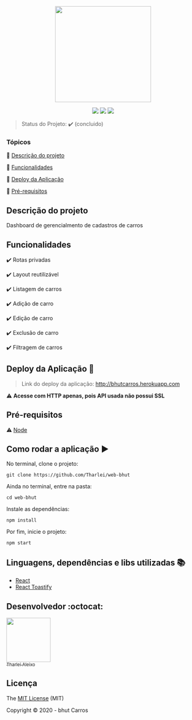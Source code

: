 <p align="center">
 <img width="250" src="https://media-exp1.licdn.com/dms/image/C4E0BAQF5DfRApjQgEQ/company-logo_200_200/0?e=2159024400&v=beta&t=2inAq-rbNH9ri73wCJfsByNdjGS5XSJZuM19kAuT4Uw"/>
</p>

<p align="center">
  <img src="https://img.shields.io/static/v1?label=react&message=framework&color=blue&style=for-the-badge&logo=REACT"/>
  <img src="https://img.shields.io/static/v1?label=typescript&message=use&color=darkblue&style=for-the-badge&logo=typescript"/>
  <img src="https://img.shields.io/static/v1?label=Heroku&message=deploy&color=purple&style=for-the-badge&logo=heroku"/>
</p>

> Status do Projeto: :heavy_check_mark: (concluido)

### Tópicos 

:small_blue_diamond: [Descrição do projeto](#descrição-do-projeto)

:small_blue_diamond: [Funcionalidades](#funcionalidades)

:small_blue_diamond: [Deploy da Aplicação](#deploy-da-aplicação-dash)

:small_blue_diamond: [Pré-requisitos](#pré-requisitos)

## Descrição do projeto 

<p align="justify">
  Dashboard de gerencialmento de cadastros de carros
</p>

## Funcionalidades

:heavy_check_mark: Rotas privadas

:heavy_check_mark: Layout reutilizável

:heavy_check_mark: Listagem de carros 

:heavy_check_mark: Adição de carro  

:heavy_check_mark: Edição de carro 

:heavy_check_mark: Exclusão de carro 

:heavy_check_mark: Filtragem de carros

## Deploy da Aplicação :dash:

> Link do deploy da aplicação: http://bhutcarros.herokuapp.com

:warning: **Acesse com HTTP apenas, pois API usada não possui SSL**

## Pré-requisitos

:warning: [Node](https://nodejs.org/en/download/)

## Como rodar a aplicação :arrow_forward:

No terminal, clone o projeto: 

```
git clone https://github.com/Tharlei/web-bhut
```

Ainda no terminal, entre na pasta:

```
cd web-bhut
```

Instale as dependências:

```
npm install
```

Por fim, inicie o projeto:

```
npm start
```

## Linguagens, dependências e libs utilizadas :books:

- [React](https://pt-br.reactjs.org/docs/create-a-new-react-app.html)
- [React Toastify](https://github.com/fkhadra/react-toastify)

## Desenvolvedor :octocat:

[<img src="https://avatars2.githubusercontent.com/u/32899049?s=460&u=946f73939bb511fa8ae40ed80764cc4dbffe359f&v=4" width=115><br><sub>Tharlei Aleixo</sub>](https://github.com/Tharlei)


## Licença 

The [MIT License]() (MIT)

Copyright :copyright: 2020 - bhut Carros